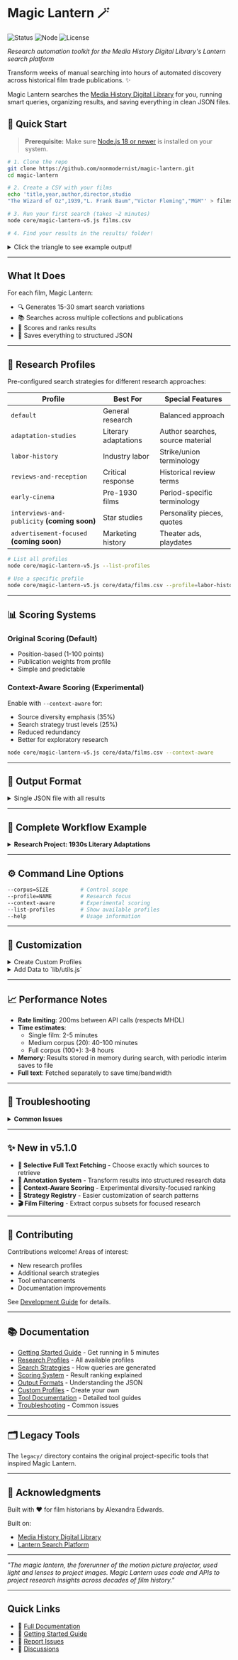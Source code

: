 # Magic Lantern 🪄

![Status](https://img.shields.io/badge/status-beta-yellow)
![Node](https://img.shields.io/badge/node-%3E%3D18-green)
![License](https://img.shields.io/badge/license-MIT-brightgreen)

*Research automation toolkit for the Media History Digital Library's Lantern search platform*

Transform weeks of manual searching into hours of automated discovery across historical film trade publications. ✨

Magic Lantern searches the [Media History Digital Library](https://lantern.mediahist.org/) for you, running smart queries, organizing results, and saving everything in clean JSON files.

## 🚀 Quick Start

> **Prerequisite:** Make sure [Node.js 18 or newer](https://nodejs.org/) is installed on your system.

```bash
# 1. Clone the repo
git clone https://github.com/nonmodernist/magic-lantern.git
cd magic-lantern

# 2. Create a CSV with your films
echo 'title,year,author,director,studio
"The Wizard of Oz",1939,"L. Frank Baum","Victor Fleming","MGM"' > films.csv

# 3. Run your first search (takes ~2 minutes)
node core/magic-lantern-v5.js films.csv

# 4. Find your results in the results/ folder!
```

<details>
<summary>Click the triangle to see example output!</summary>
    
```bash
✨ MAGIC LANTERN v5.1.0

🎭 Searching for: The Wizard of Oz (1939)
🔍 Running 25 search strategies...

✅ Found 523 results for "The Wizard of Oz"
✅ Found 489 results for "Wizard of Oz"  
✅ Found 234 results for "L. Frank Baum" "The Wizard of Oz"
✅ Found 156 results for "MGM" "The Wizard of Oz"
```

</details>

---

## What It Does
For each film, Magic Lantern:

- 🔍 Generates 15-30 smart search variations
- 📚 Searches across multiple collections and publications
- 🎯 Scores and ranks results
- 💾 Saves everything to structured JSON

---

## 🎯 Research Profiles

Pre-configured search strategies for different research approaches:

| Profile                    | Best For             | Special Features                 |
| -------------------------- | -------------------- | -------------------------------- |
| `default`                  | General research     | Balanced approach                |
| `adaptation-studies`       | Literary adaptations | Author searches, source material |
| `labor-history`            | Industry labor       | Strike/union terminology         |
| `reviews-and-reception`    | Critical response    | Historical review terms          |
| `early-cinema`             | Pre-1930 films       | Period-specific terminology      |
| `interviews-and-publicity` **(coming soon)** | Star studies         | Personality pieces, quotes       |
| `advertisement-focused` **(coming soon)**   | Marketing history    | Theater ads, playdates           |

```bash
# List all profiles
node core/magic-lantern-v5.js --list-profiles

# Use a specific profile
node core/magic-lantern-v5.js core/data/films.csv --profile=labor-history
```

---

## 📊 Scoring Systems

### Original Scoring (Default)
- Position-based (1-100 points)
- Publication weights from profile
- Simple and predictable

### Context-Aware Scoring (Experimental)
Enable with `--context-aware` for:
- Source diversity emphasis (35%)
- Search strategy trust levels (25%)
- Reduced redundancy
- Better for exploratory research

```bash
node core/magic-lantern-v5.js core/data/films.csv --context-aware
```

---

## 📁 Output Format

<details><summary>Single JSON file with all results</summary>

```json
{
  "film": {
    "title": "The Wizard of Oz",
    "year": "1939"
  },
  "totalUniqueSources": 145,
  "sources": [{
    "id": "variety137-1940-01_0054",
    "scoring": {
      "finalScore": 95.5,
      "publication": "variety"
    },
    "fullText": null,              // Filled by fetch-full-text
    "fullTextFetched": false,
    "annotations": {               // Added by annotation-helper
      "productionDates": [{
        "date": "1939-03-15",
        "dateType": "filming_start",
        "excerpt": "Principal photography commenced"
      }]
    }
  }]
}
```

</details>

---

## 🚀 Complete Workflow Example

<details><summary><b>Research Project: 1930s Literary Adaptations</b></summary>

```bash
# 1. Filter to 1930s films
node tools/filter-films.js all-films.csv --decade=1930 --output="1930s-films.csv"

# 2. Run focused search
node core/magic-lantern-v5.js 1930s-films.csv \
  --corpus=medium \
  --profile=adaptation-studies \
  --context-aware

# 3. Fetch promising sources
node tools/fetch-full-text.js results/search-results_[timestamp].json \
  --top=200 \
  --score-threshold=70

# 4. Annotate findings
node tools/annotation-helper.js results/search-results_[timestamp].json --interactive

# 5. Export for analysis
node tools/annotation-helper.js results/search-results_[timestamp].json \
  --export 1930s-adaptations.csv
```

</details>

---

## ⚙️ Command Line Options

```bash
--corpus=SIZE          # Control scope
--profile=NAME         # Research focus
--context-aware        # Experimental scoring
--list-profiles        # Show available profiles
--help                 # Usage information
```

---

## 🎨 Customization

<details><summary>Create Custom Profiles</summary>

```javascript
// config/profiles/my-research.profile.js
module.exports = {
  name: "My Research Focus",
  description: "Customized for my needs",
  
  searchStrategies: {
    weights: {
      'exact_title': 2.0,        // Prioritize
      'my_custom_strategy': 2.5, // Custom strategy
      'author_title': 0          // Skip
    }
  },
  
  publications: {
    weights: {
      "key_publication": 2.0,    // Boost important sources
      "irrelevant_pub": 0.5      // Downweight
    }
  }
};
```

</details>

<details><summary>Add Data to `lib/utils.js`</summary>
- Author name variations
- Studio abbreviations  
- Known stars by film
- Genre detection
</details>

---

## 📈 Performance Notes

- **Rate limiting**: 200ms between API calls (respects MHDL)
- **Time estimates**:
  - Single film: 2-5 minutes
  - Medium corpus (20): 40-100 minutes
  - Full corpus (100+): 3-8 hours
- **Memory**: Results stored in memory during search, with periodic interim saves to file
- **Full text**: Fetched separately to save time/bandwidth

---

## 🐛 Troubleshooting

<details><summary><b>Common Issues</b></summary>

**No results found**
- Check film title matches historical usage
- Verify year is correct
- Try different profile

**Profile not loading**
- Filename must end with `.profile.js`
- Check for syntax errors
- Verify `module.exports`

**Lantern unavailable**
- Check https://lantern.mediahist.org/
- Verify internet connection
- Try again later

### Debug Mode
Add temporary logging:
```javascript
console.log('🔍 Debug:', {
  searchQuery: strategy.query,
  resultsFound: results.length
});
```

</details>

---

## ✨ New in v5.1.0

- **📄 Selective Full Text Fetching** - Choose exactly which sources to retrieve
- **📝 Annotation System** - Transform results into structured research data
- **🔬 Context-Aware Scoring** - Experimental diversity-focused ranking
- **🎯 Strategy Registry** - Easier customization of search patterns
- **🎬 Film Filtering** - Extract corpus subsets for focused research

---

## 🤝 Contributing

Contributions welcome! Areas of interest:
- New research profiles
- Additional search strategies
- Tool enhancements
- Documentation improvements

See [Development Guide](./docs/DEVELOPMENT.md) for details.

---

## 📚 Documentation

- [Getting Started Guide](./docs/QUICKSTART.md) - Get running in 5 minutes
- [Research Profiles](./docs/RESEARCH-PROFILES.md) - All available profiles
- [Search Strategies](./docs/SEARCH-STRATEGIES.md) - How queries are generated
- [Scoring System](./docs/SCORING.md) - Result ranking explained
- [Output Formats](./docs/OUTPUT-FORMATS.md) - Understanding the JSON
- [Custom Profiles](./docs/CUSTOM-PROFILES.md) - Create your own
- [Tool Documentation](./docs/tools/) - Detailed tool guides
- [Troubleshooting](./docs/TROUBLESHOOTING.md) - Common issues

---

## 🗂️ Legacy Tools

The `legacy/` directory contains the original project-specific tools that inspired Magic Lantern.

---

## 🙏 Acknowledgments

Built with ❤️ for film historians by Alexandra Edwards.

Built on:
- [Media History Digital Library](https://mediahistoryproject.org/)
- [Lantern Search Platform](https://lantern.mediahist.org/)

---

*"The magic lantern, the forerunner of the motion picture projector, used light and lenses to project images. Magic Lantern uses code and APIs to project research insights across decades of film history."*

---

## Quick Links

- 📖 [Full Documentation](./docs/)
- 🚀 [Getting Started Guide](./docs/QUICKSTART.md)  
- 🐛 [Report Issues](https://github.com/nonmodernist/magic-lantern/issues)
- 💬 [Discussions](https://github.com/nonmodernist/magic-lantern/discussions)
